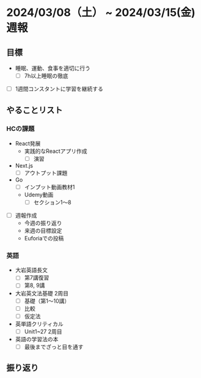 # 2024/03/08（土） ~ 2024/03/15(金) 週報

## 目標

- 睡眠、運動、食事を適切に行う
  - [ ] 7h以上睡眠の徹底
- [ ] 1週間コンスタントに学習を継続する

## やることリスト

### HCの課題

- React発展
  - 実践的なReactアプリ作成
    - [ ] 演習
- Next.js
  - [ ] アウトプット課題
- Go
  - [ ] インプット動画教材1
  - Udemy動画
    - [ ] セクション1〜8

- [ ] 週報作成
  - 今週の振り返り
  - 来週の目標設定
  - Euforiaでの投稿

### 英語

- 大岩英語長文
  - [ ] 第7講復習
  - [ ] 第8, 9講
- 大岩英文法基礎 2周目
  - [ ] 基礎（第1〜10講）
  - [ ] 比較
  - [ ] 仮定法
- 英単語クリティカル
  - [ ] Unit1~27 2周目
- 英語の学習法の本
  - [ ] 最後までざっと目を通す

## 振り返り
